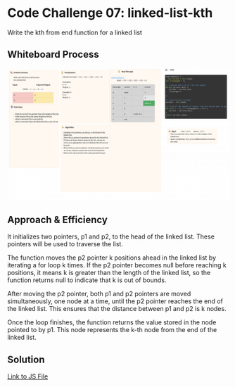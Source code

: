 # Code Challenge 07: linked-list-kth

<!-- Description of the challenge -->

Write the kth from end function for a linked list

## Whiteboard Process

<!-- Embedded whiteboard image -->

![LinkedListKth](./linkedListKth.png)

## Approach & Efficiency

<!-- What approach did you take? Why? What is the Big O space/time for this approach? -->

It initializes two pointers, p1 and p2, to the head of the linked list. These pointers will be used to traverse the list.

The function moves the p2 pointer k positions ahead in the linked list by iterating a for loop k times. If the p2 pointer becomes null before reaching k positions, it means k is greater than the length of the linked list, so the function returns null to indicate that k is out of bounds.

After moving the p2 pointer, both p1 and p2 pointers are moved simultaneously, one node at a time, until the p2 pointer reaches the end of the linked list. This ensures that the distance between p1 and p2 is k nodes.

Once the loop finishes, the function returns the value stored in the node pointed to by p1. This node represents the k-th node from the end of the linked list.

## Solution

<!-- Show how to run your code, and examples of it in action -->

[Link to JS File](./linkedListKth.png)
